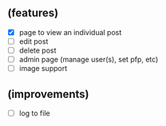 ## (features)
- [x] page to view an individual post
- [ ] edit post
- [ ] delete post
- [ ] admin page (manage user(s), set pfp, etc)
- [ ] image support

## (improvements)
- [ ] log to file